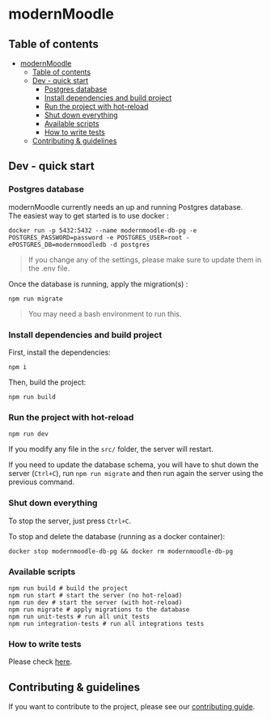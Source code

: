# modernMoodle

## Table of contents
- [modernMoodle](#modernmoodle)
  - [Table of contents](#table-of-contents)
  - [Dev - quick start](#dev---quick-start)
    - [Postgres database](#postgres-database)
    - [Install dependencies and build project](#install-dependencies-and-build-project)
    - [Run the project with hot-reload](#run-the-project-with-hot-reload)
    - [Shut down everything](#shut-down-everything)
    - [Available scripts](#available-scripts)
    - [How to write tests](#how-to-write-tests)
  - [Contributing & guidelines](#contributing-&-guidelines)


## Dev - quick start
### Postgres database
modernMoodle currently needs an up and running Postgres database.  
The easiest way to get started is to use docker :
```shell
docker run -p 5432:5432 --name modernmoodle-db-pg -e POSTGRES_PASSWORD=password -e POSTGRES_USER=root -ePOSTGRES_DB=modernmoodledb -d postgres
```
> If you change any of the settings, please make sure to update them in the .env file.
  
Once the database is running, apply the migration(s) :
```shell
npm run migrate
```
> You may need a bash environment to run this.

### Install dependencies and build project
First, install the dependencies:
```shell
npm i
```
  
Then, build the project:
```shell
npm run build
```

### Run the project with hot-reload
```shell
npm run dev
```
If you modify any file in the `src/` folder, the server will restart.  
  
If you need to update the database schema, you will have to shut down the server (`Ctrl+C`), run `npm run migrate` and then run again the server using the previous command.

### Shut down everything
To stop the server, just press `Ctrl+C`.
  
To stop and delete the database (running as a docker container):
```shell
docker stop modernmoodle-db-pg && docker rm modernmoodle-db-pg
```

### Available scripts
```shell
npm run build # build the project
npm run start # start the server (no hot-reload)
npm run dev # start the server (with hot-reload)
npm run migrate # apply migrations to the database
npm run unit-tests # run all unit tests
npm run integration-tests # run all integrations tests
```

### How to write tests
Please check [here](./documentation/contributing.md).

## Contributing & guidelines

If you want to contribute to the project, please see our [contributing guide](./documentation/contributing.md).